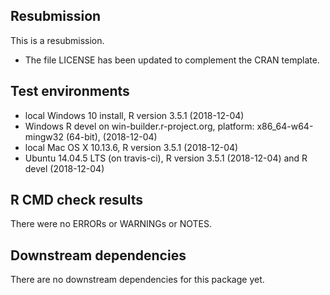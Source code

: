## Resubmission

This is a resubmission. 

* The file LICENSE has been updated to complement the CRAN template.

## Test environments

* local Windows 10 install, R version 3.5.1 (2018-12-04) 
* Windows R devel on win-builder.r-project.org, platform: x86_64-w64-mingw32 (64-bit), (2018-12-04)
* local Mac OS X 10.13.6, R version 3.5.1 (2018-12-04)
* Ubuntu 14.04.5 LTS (on travis-ci), R version 3.5.1 (2018-12-04) and R devel (2018-12-04)

## R CMD check results

There were no ERRORs or WARNINGs or NOTES. 

## Downstream dependencies

There are no downstream dependencies for this package yet. 
